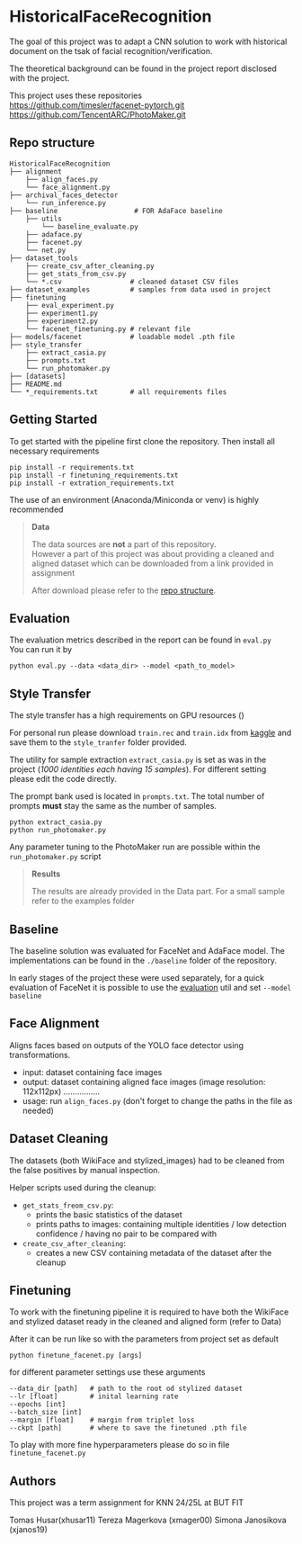 # HistoricalFaceRecognition
The goal of this project was to adapt a CNN solution to work with historical document on the tsak of facial recognition/verification.

The theoretical background can be found in the project report disclosed with the project.

This project uses these repositories<br>
https://github.com/timesler/facenet-pytorch.git<br>
https://github.com/TencentARC/PhotoMaker.git

## Repo structure
```
HistoricalFaceRecognition
├── alignment
    ├── align_faces.py
    └── face_alignment.py
├── archival_faces_detector
    └── run_inference.py
├── baseline                   # FOR AdaFace baseline
    ├── utils
        └── baseline_evaluate.py
    ├── adaface.py
    ├── facenet.py
    └── net.py
├── dataset_tools
    ├── create_csv_after_cleaning.py
    ├── get_stats_from_csv.py
    └── *.csv                 # cleaned dataset CSV files  
├── dataset_examples          # samples from data used in project
├── finetuning
    ├── eval_experiment.py
    ├── experiment1.py
    ├── experiment2.py
    └── facenet_finetuning.py # relevant file
├── models/facenet            # loadable model .pth file
├── style_transfer
    ├── extract_casia.py
    ├── prompts.txt
    └── run_photomaker.py
├── [datasets]
├── README.md
└── *_requirements.txt        # all requirements files
```

## Getting Started
To get started with the pipeline first clone the repository. Then install all necessary requirements
```
pip install -r requirements.txt
pip install -r finetuning_requirements.txt
pip install -r extration_requirements.txt
```
The use of an environment (Anaconda/Miniconda or venv) is highly recommended

> **Data**
>
> The data sources are **not** a part of this repository. <br>
> However a part of this project was about providing a cleaned and aligned dataset 
> which can be downloaded from a link provided in assignment
>
> After download please refer to the [repo structure](#repo-structure). <br>

## Evaluation
The evaluation metrics described in the report can be found in `eval.py`<br>
You can run it by
```
python eval.py --data <data_dir> --model <path_to_model> 
```
## Style Transfer
The style transfer has a high requirements on GPU resources ()

For personal run please download `train.rec` and `train.idx` from [kaggle](https://www.kaggle.com/datasets/debarghamitraroy/casia-webface) and save them to the `style_tranfer` folder provided.

The utility for sample extraction `extract_casia.py` is set as was in the project (*1000 identities each having 15 samples*). For different setting please edit the code directly. 

The prompt bank used is located in `prompts.txt`. The total number of prompts **must** stay the same as the number of samples.

```
python extract_casia.py
python run_photomaker.py
```

Any parameter tuning to the PhotoMaker run are possible within the `run_photomaker.py` script

> **Results** <br>
> 
> The results are already provided in the Data part. For a small sample refer to the examples folder
## Baseline
The baseline solution was evaluated for FaceNet and AdaFace model. The implementations can be found in the `./baseline` folder of the repository. 

In early stages of the project these were used separately, for a quick evaluation of FaceNet it is possible to use the [evaluation](#evaluation) util and set `--model baseline` 

## Face Alignment

Aligns faces based on outputs of the YOLO face detector using transformations.

- input: dataset containing face images
- output: dataset containing aligned face images (image resolution: 112x112px)
................
- usage: run `align_faces.py` (don't forget to change the paths in the file as needed)


## Dataset Cleaning

The datasets (both WikiFace and stylized_images) had to be cleaned from the false positives by manual inspection.

Helper scripts used during the cleanup:
- `get_stats_freom_csv.py`: 
    - prints the basic statistics of the dataset
    - prints paths to images: containing multiple identities / low detection confidence / having no pair to be compared with 
- `create_csv_after_cleaning`: 
    - creates a new CSV containing metadata of the dataset after the cleanup 


## Finetuning
To work with the finetuning pipeline it is required to have both the WikiFace and stylized dataset ready in the cleaned and aligned form (refer to Data)

After it can be run like so with the parameters from project set as default
```
python finetune_facenet.py [args]
```
for different parameter settings use these arguments
```
--data_dir [path]   # path to the root od stylized dataset
--lr [float]        # inital learning rate
--epochs [int]
--batch_size [int]   
--margin [float]    # margin from triplet loss
--ckpt [path]       # where to save the finetuned .pth file
```

To play with more fine hyperparameters please do so in file `finetune_facenet.py`
## Authors
This project was a term assignment for KNN 24/25L at BUT FIT

Tomas Husar(xhusar11)
Tereza Magerkova (xmager00)
Simona Janosikova (xjanos19)